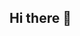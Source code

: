 ## Hi there 👋

<!--
**Ahmedsedki774/Ahmedsedki774** is a ✨ _special_ ✨ repository because its `README.md` (this file) appears on your GitHub profile.

Here are some ideas to get you started:

- 🔭 I’m currently working on clothes ...
- 🌱 I’m currently learning clothing ...
- 👯 I’m looking to collaborate on myself ...
- 🤔 I’m looking for help with ...
- 💬 Ask me about ...
- 📫 How to reach me: ...
- 😄 Pronouns: ...
- ⚡ Fun fact: ...
-->
